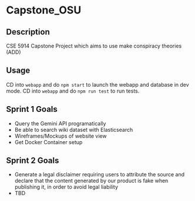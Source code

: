 # Capstone_OSU

## Description

CSE 5914 Capstone Project which aims to use make conspiracy theories (ADD)

## Usage

CD into `webapp` and do `npm start` to launch the webapp and database in dev mode.
CD into `webapp` and do `npm run test` to run tests.

## Sprint 1 Goals

- Query the Gemini API programatically
- Be able to search wiki dataset with Elasticsearch
- Wireframes/Mockups of website view
- Get Docker Container setup

## Sprint 2 Goals
- Generate a legal disclaimer requiring users to attribute the source and declare that the content generated by our product is fake when publishing it, in order to avoid legal liability
- TBD
